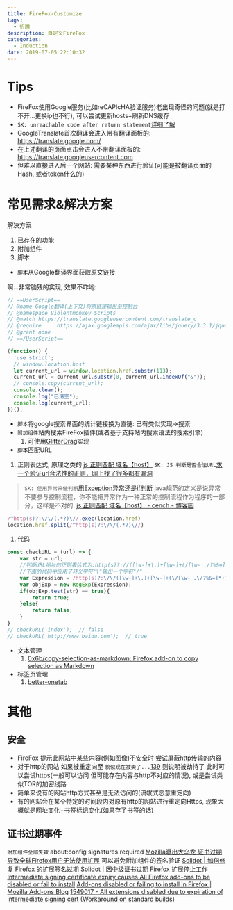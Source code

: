 ```yaml
---
title: FireFox-Customize
tags:
  - 折腾
description: 自定义FireFox
categories:
  - Induction
date: 2019-07-05 22:10:32
---
```


# Tips
- FireFox使用Google服务(比如reCAPIcHA验证服务)老出现奇怪的问题(就是打不开...更换ip也不行), 可以尝试更新hosts+刷新DNS缓存
- `SK: unreachable code after return statement`[详细了解](https://developer.mozilla.org/zh-CN/docs/Web/JavaScript/Reference/Errors/Stmt_after_return?utm_source=mozilla&utm_medium=firefox-console-errors&utm_campaign=default)
- GoogleTranslate首次翻译会进入带有翻译面板的: https://translate.google.com/
- 在上述翻译的页面点击会进入不带翻译面板的: https://translate.googleusercontent.com
- 但难以直接进入后一个网站: 需要某种东西进行验证(可能是被翻译页面的Hash, 或者token什么的)


# 常见需求&解决方案

解决方案
  1. [已存在的功能](/2019/07/05/FireFox-Customize/#Tips)
  2. 附加组件
  3. 脚本

- `脚本`从Google翻译界面获取原文链接

啊...非常脑残的实现, 效果不咋地:
```js
// ==UserScript==
// @name Google翻译(上下文)将原链接输出至控制台
// @namespace Violentmonkey Scripts
// @match https://translate.googleusercontent.com/translate_c
// @require		https://ajax.googleapis.com/ajax/libs/jquery/3.3.1/jquery.min.js
// @grant none
// ==/UserScript==

(function() {
  'use strict';
  // window.location.host
  let current_url = window.location.href.substr(113);
  current_url = current_url.substr(0, current_url.indexOf("&"));
  // console.copy(current_url);
  console.clear();
  console.log("已清空");
  console.log(current_url);
})();

```
- `脚本`将google搜索界面的统计链接换为直链: 已有类似实现->搜索
- `附加组件`站内搜索FireFox插件(或者基于支持站内搜索语法的搜索引擎)
  1. 可使用[GlitterDrag](https://github.com/SailHe/GlitterDrag)实现
- `脚本`匹配URL

1. 正则表达式, 原理之类的
[js 正则匹配 域名【host】](https://www.cnblogs.com/cench/p/6718466.html)
`SK: JS 判断是否合法URL`[求一个验证url合法性的正则，网上找了很多都有漏洞](https://segmentfault.com/q/1010000015105890)
>`SK: 使用异常来做判断`[用Exception异常还是if判断](https://tech.msla.top/2017/09/11/用exception异常还是if判断/)
 java规范的定义是说异常不要参与控制流程，你不能把异常作为一种正常的控制流程作为程序的一部分，这样是不对的.
[js 正则匹配 域名【host】 - cench - 博客园](https://www.cnblogs.com/cench/p/6718466.html)
```js
/^http(s)?:\/\/(.*?)\//.exec(location.href)
location.href.split(/^http(s)?:\/\/(.*?)\//)
```
1. 代码
```js
const checkURL = (url) => {
	var str = url;
	//判断URL地址的正则表达式为:http(s)?://([\w-]+\.)+[\w-]+(/[\w- ./?%&=]*)?
	//下面的代码中应用了转义字符"\"输出一个字符"/"
	var Expression = /http(s)?:\/\/([\w-]+\.)+[\w-]+(\/[\w- .\/?%&=]*)?/;
	var objExp = new RegExp(Expression);
	if(objExp.test(str) == true){
		return true;
	}else{
		return false;
	}
}
// checkURL('index');  // false
// checkURL('http://www.baidu.com');  // true
```

- 文本管理
  1. [0x6b/copy-selection-as-markdown: Firefox add-on to copy selection as Markdown](https://github.com/0x6b/copy-selection-as-markdown)
- 标签页管理
  1. [better-onetab](https://github.com/cnwangjie/better-onetab)

# 其他
## 安全
- FireFox 提示此网站中某些内容(例如图像)不安全时 尝试屏蔽http传输的内容
- 对于http的网站 如果被重定向至 `貌似现在被卖了...`[139](https://www.139.site) 则说明被劫持了 此时可以尝试https(一般可以访问 但可能存在内容与http不对应的情况), 或是尝试类似TOR的加密线路
- 简单来说有的网站http方式甚至是无法访问的(流氓式恶意重定向)
- 有的网站会在某个特定的时间段内对原有http的网站进行重定向Https, 现象大概就是网址变化+书签标记变化(如果存了书签的话)

## 证书过期事件
`附加组件全部失效`
about:config
signatures.required
[Mozilla曝出大乌龙 证书过期导致全球Firefox用户无法使用扩展](http://www.dbsec.cn/zx/20190505-5.html)
可以避免附加组件的签名验证
[Solidot | 如何修复 Firefox 的扩展签名过期](https://www.solidot.org/story?sid=60486)
[Solidot | 因中级证书过期 Firefox 扩展停止工作](https://www.solidot.org/story?sid=60476)
[Intermediate signing certificate expiry causes All Firefox add-ons to be disabled or fail to install](https://techdows.com/2019/05/firefox-add-ons-disabled-and-fail-to-install-due-to-certificate-issue.html)
[Add-ons disabled or failing to install in Firefox | Mozilla Add-ons Blog](https://blog.mozilla.org/addons/2019/05/04/update-regarding-add-ons-in-firefox/)
[1549017 - All extensions disabled due to expiration of intermediate signing cert (Workaround on standard builds)](https://bugzilla.mozilla.org/show_bug.cgi?id=1549017)
